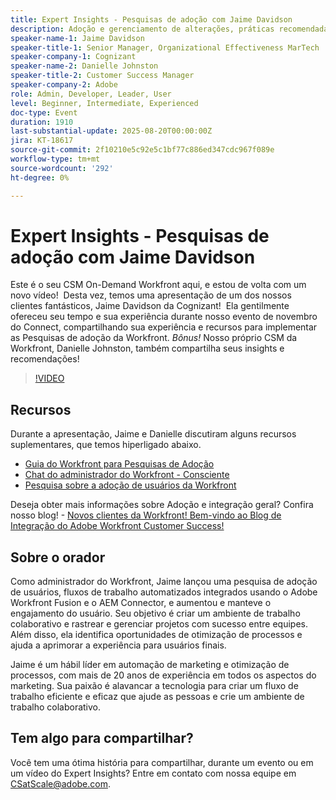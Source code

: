 ```yaml
---
title: Expert Insights - Pesquisas de adoção com Jaime Davidson
description: Adoção e gerenciamento de alterações, práticas recomendadas, automação do fluxo de trabalho (todos se encaixam perfeitamente, pois a sessão é sobre pesquisas de adoção, otimização e processos de dimensionamento)
speaker-name-1: Jaime Davidson
speaker-title-1: Senior Manager, Organizational Effectiveness MarTech
speaker-company-1: Cognizant
speaker-name-2: Danielle Johnston
speaker-title-2: Customer Success Manager
speaker-company-2: Adobe
role: Admin, Developer, Leader, User
level: Beginner, Intermediate, Experienced
doc-type: Event
duration: 1910
last-substantial-update: 2025-08-20T00:00:00Z
jira: KT-18617
source-git-commit: 2f10210e5c92e5c1bf77c886ed347cdc967f089e
workflow-type: tm+mt
source-wordcount: '292'
ht-degree: 0%

---
```



# Expert Insights - Pesquisas de adoção com Jaime Davidson

Este é o seu CSM On-Demand Workfront aqui, e estou de volta com um novo vídeo!  Desta vez, temos uma apresentação de um dos nossos clientes fantásticos, Jaime Davidson da Cognizant!  Ela gentilmente ofereceu seu tempo e sua experiência durante nosso evento de novembro do Connect, compartilhando sua experiência e recursos para implementar as Pesquisas de adoção da Workfront. *Bônus!* Nosso próprio CSM da Workfront, Danielle Johnston, também compartilha seus insights e recomendações!

>[!VIDEO](https://video.tv.adobe.com/v/3469895/?learn=on&enablevpops)

## Recursos

Durante a apresentação, Jaime e Danielle discutiram alguns recursos suplementares, que temos hiperligado abaixo.

* [Guia do Workfront para Pesquisas de Adoção](https://cdn.experience.workfront.com/Training/Guides/Customer+Success+at+Scale/Workfront+Guide+to+Adoption+Surveys)
* [Chat do administrador do Workfront - Consciente](https://cdn.experience.workfront.com/Training/Guides/Customer+Success+at+Scale/Workfront+-+Admin+Chat+20231113+final+GBC)
* [Pesquisa sobre a adoção de usuários da Workfront](https://cdn.experience.workfront.com/Training/Guides/Customer+Success+at+Scale/Workfront+User+Adoption+Survey+2022+final_Admin+chat)

Deseja obter mais informações sobre Adoção e integração geral? Confira nosso blog! - [Novos clientes da Workfront! Bem-vindo ao Blog de Integração do Adobe Workfront Customer Success!](https://experienceleaguecommunities.adobe.com/t5/workfront-blogs/new-workfront-customers-welcome-to-the-adobe-workfront-customer/ba-p/635927)

## Sobre o orador

Como administrador do Workfront, Jaime lançou uma pesquisa de adoção de usuários, fluxos de trabalho automatizados integrados usando o Adobe Workfront Fusion e o AEM Connector, e aumentou e manteve o engajamento do usuário. Seu objetivo é criar um ambiente de trabalho colaborativo e rastrear e gerenciar projetos com sucesso entre equipes. Além disso, ela identifica oportunidades de otimização de processos e ajuda a aprimorar a experiência para usuários finais.

Jaime é um hábil líder em automação de marketing e otimização de processos, com mais de 20 anos de experiência em todos os aspectos do marketing. Sua paixão é alavancar a tecnologia para criar um fluxo de trabalho eficiente e eficaz que ajude as pessoas e crie um ambiente de trabalho colaborativo.

## Tem algo para compartilhar?

Você tem uma ótima história para compartilhar, durante um evento ou em um vídeo do Expert Insights? Entre em contato com nossa equipe em [CSatScale@adobe.com](mailto:CSatScale@adobe.com).

